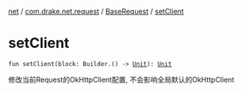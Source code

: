 [net](../../index.md) / [com.drake.net.request](../index.md) / [BaseRequest](index.md) / [setClient](./set-client.md)

# setClient

`fun setClient(block: Builder.() -> `[`Unit`](https://kotlinlang.org/api/latest/jvm/stdlib/kotlin/-unit/index.html)`): `[`Unit`](https://kotlinlang.org/api/latest/jvm/stdlib/kotlin/-unit/index.html)

修改当前Request的OkHttpClient配置, 不会影响全局默认的OkHttpClient

